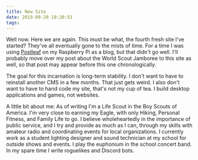 ```yaml
---
title: New Site
date: 2019-09-20 19:20:53
tags:
---
```

Well now. Here we are again. This must be what, the fourth fresh site I've started? They've all eventually gone to the mists of time. For a time I was using [Postleaf](1) on my Raspberry Pi as a blog, but that didn't go well. I'll probably move over my post about the World Scout Jamboree to this site as well, so that post may appear before this one chronologically.

The goal for this incarnation is long-term stability. I don't want to have to reinstall another CMS in a few months. That just gets weird. I also don't want to have to hand code my site, that's not my cup of tea. I build desktop applications and games, not websites.

A little bit about me: As of writing I'm a Life Scout in the Boy Scouts of America. I'm very close to earning my Eagle, with only Hiking, Personal Fitness, and Family Life to go. I believe wholeheartedly in the importance of public service, and I try and provide as much as I can, through my skills with amateur radio and coordinating events for local organizations. I currently work as a student lighting designer and sound technician at my school for outside shows and events. I play the euphonium in the school concert band. In my spare time I write roguelikes and Discord bots.

[1]: https://postleaf.org